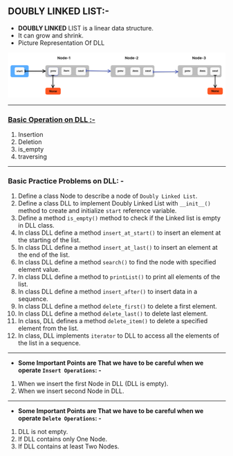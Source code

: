## DOUBLY LINKED LIST:-

* **DOUBLY LINKED** LIST is a linear data structure.
* It can grow and shrink.
* Picture Representation Of DLL

![img](./image/Slice3.png)

------------
### <ins>Basic Operation on DLL :- </ins>
1. Insertion
2. Deletion
3. is_empty
4. traversing
----------------
### Basic Practice Problems on DLL: -
1. Define a class Node to describe a node of `Doubly Linked List`.
2. Define a class DLL to implement Doubly Linked List with `__init__()` method to create and initialize `start` 
   reference variable.
3. Define a method `is_empty()` method to check if the Linked list is empty in DLL class.
4. In class DLL define a method `insert_at_start()` to insert an element at the starting of the list.
5.  In class DLL define a method `insert_at_last()` to insert an element at the end of the list.
6. In class DLL define a method `search()` to find the node with specified element value.
7. In class DLL define a method to `printList()` to print all elements of the list.
8. In class DLL define a method  `insert_after()` to insert data in a sequence. 
9. In class DLL define a method `delete_first()` to delete a first element. 
10. In class DLL define a method `delete_last()` to delete last element.
11. In class, DLL defines a method `delete_item()` to delete a specified element from the list.
12. In class, DLL implements `iterator` to DLL to access all the elements of the list in a sequence.

------
- **Some Important Points are That we have to be careful when we operate `Insert Operations`: -**

1. When we insert the first Node in DLL (DLL is empty).
2. When we insert second Node in DLL.
-----
- **Some Important Points are That we have to be careful when we operate `Delete Operations`: -**

1. DLL is not empty.
2. If DLL contains only One Node.
3. If DLL contains at least Two Nodes.
